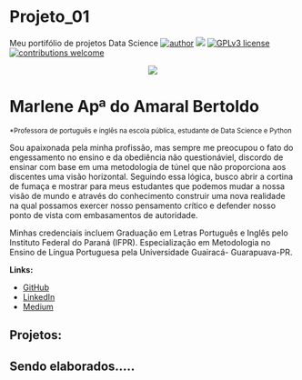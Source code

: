 # Projeto_01
Meu portifólio de projetos Data Science
[![author](https://img.shields.io/badge/author-marlenebertoldo-orange.svg)](https://www.linkedin.com/in/carlosfab) [![](https://img.shields.io/badge/python-3.7+-darkblue.svg)](https://www.python.org/downloads/release/python-365/) [![GPLv3 license](https://img.shields.io/badge/License-GPLv3-dodgerblue.svg)](http://perso.crans.org/besson/LICENSE.html)   [![contributions welcome](https://img.shields.io/badge/contributions-welcome-brightgreen.svg?style=flat)](https://github.com/marlenebertoldo)

<p align="center">
  <img src = "https://github.com/marlenebertoldo/projeto_1_data_science/blob/main/sinapse.png">
</p>

# Marlene Apª do Amaral Bertoldo
<sub>*Professora de português e inglês na escola pública, estudante de Data Science e Python</sub>

Sou apaixonada pela minha profissão, mas sempre me preocupou o fato do engessamento no ensino e da obediência não questionáviel, discordo de ensinar com base em uma metodologia de túnel que não proporciona aos discentes uma visão horizontal. Seguindo essa lógica, busco abrir a cortina de fumaça e mostrar para meus estudantes que podemos mudar a nossa visão de mundo e através do conhecimento construir uma nova realidade na qual possamos exercer nosso pensamento crítico e defender nosso ponto de vista com embasamentos de autoridade.

Minhas credenciais incluem Graduação em Letras Português e Inglês pelo Instituto Federal do Paraná (IFPR). Especialização em Metodologia no Ensino de Língua Portuguesa pela Universidade Guairacá- Guarapuava-PR.


**Links:**
* [GitHub](https://github.com/marlenebertoldo)
* [LinkedIn]()
* [Medium](https://medium.com/@marleneamaralbertoldo)


## Projetos:
Sendo elaborados.....
---

